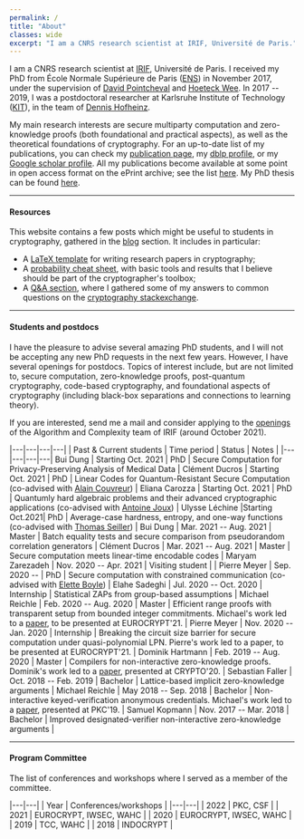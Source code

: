 ```yaml
---
permalink: /
title: "About"
classes: wide
excerpt: "I am a CNRS research scientist at IRIF, Université de Paris."
---
```


<style>
div {
  text-align: justify;
  text-justify: inter-word;
}
</style>

I am a CNRS research scientist at [IRIF][irif], Université de Paris. I received my PhD from École Normale Supérieure de Paris ([ENS][ens]) in November 2017, under the supervision of [David Pointcheval](https://www.di.ens.fr/david.pointcheval/index.php) and [Hoeteck Wee](https://www.di.ens.fr/~wee/). In 2017 -- 2019, I was a postdoctoral researcher at Karlsruhe Institute of Technology ([KIT][kit]), in the team of [Dennis Hofheinz](https://people.inf.ethz.ch/dhofheinz/).


My main research interests are secure multiparty computation and zero-knowledge proofs (both foundational and practical aspects), as well as the theoretical foundations of cryptography. For an up-to-date list of my publications, you can check my [publication page][publications], my [dblp profile][dblp], or my [Google scholar profile][scholar]. All my publications become available at some point in open access format on the ePrint archive; see the list [here](https://eprint.iacr.org/eprint-bin/search.pl?authornames=Geoffroy). My PhD thesis can  be found [here](/assets/pdf/thesis.pdf).

---

#### Resources

This website contains a few posts which might be useful to students in cryptography, gathered in the [blog](/blog) section. It includes in particular:

- A [LaTeX template](/latex/) for writing research papers in cryptography;
- A [probability cheat sheet](/cheat-sheet/), with basic tools and results that I believe should be part of the cryptographer's toolbox;
- A [Q&A section](/QA/), where I gathered some of my answers to common questions on the [cryptography stackexchange](https://crypto.stackexchange.com/).

---

#### Students and postdocs

<!--I have fundings for several master internships, research visits, or PhDs. I am always looking for candidates with a strong academic record to work on projects related to secure computation, zero-knowledge proofs, or foundational aspects of cryptography. Interested? Drop me a mail!-->

<!--Currently, I am specifically looking for a master student to work on a project related to secure computation and coding theory during the period March 2021 -- September 2021 (other periods can be envisioned depending on the student constraints). There is a possibility of continuing this internship as a PhD. You might want to check the [internship proposal](/assets/pdf/internship_codes.pdf).-->

I have the pleasure to advise several amazing PhD students, and I will not be accepting any new PhD requests in the next few years. However, I have several openings for postdocs. Topics of interest include, but are not limited to, secure computation, zero-knowledge proofs, post-quantum cryptography, code-based cryptography, and foundational aspects of cryptography (including black-box separations and connections to learning theory).

If you are interested, send me a mail and consider applying to the [openings](https://www.irif.fr/postes/postdoc) of the Algorithm and Complexity team of IRIF (around October 2021).

|---|---|---|---|
| Past & Current students | Time period | Status | Notes |
|---|---|---|---|
Bui Dung | Starting Oct. 2021 | PhD | Secure Computation for Privacy-Preserving Analysis of Medical Data |
Clément Ducros | Starting Oct. 2021 | PhD | Linear Codes for Quantum-Resistant Secure Computation (co-advised with [Alain Couvreur](https://www.lix.polytechnique.fr/Labo/Alain.Couvreur/)) |
Eliana Carozza | Starting Oct. 2021 | PhD | Quantumly hard algebraic problems and their advanced cryptographic applications (co-advised with [Antoine Joux](https://webusers.imj-prg.fr/~antoine.joux/)) |
Ulysse Léchine |Starting Oct.2021| PhD | Average-case hardness, entropy, and one-way functions (co-advised with [Thomas Seiller](https://www.seiller.org/)) |
Bui Dung | Mar. 2021 -- Aug. 2021 | Master | Batch equality tests and secure comparison from pseudorandom correlation generators |
Clément Ducros | Mar. 2021 -- Aug. 2021 | Master | Secure computation meets linear-time encodable codes |
Maryam Zarezadeh | Nov. 2020 -- Apr. 2021 | Visiting student | |
Pierre Meyer | Sep. 2020 -- | PhD | Secure computation with constrained communication (co-advised with [Elette Boyle](https://cs.idc.ac.il/~elette/)) |
Elahe Sadeghi | Jul. 2020 -- Oct. 2020 | Internship | Statistical ZAPs from group-based assumptions |
Michael Reichle | Feb. 2020 -- Aug. 2020 | Master | Efficient range proofs with transparent setup from bounded integer commitments. Michael's work led to a [paper](https://eprint.iacr.org/2021/540.pdf), to be presented at EUROCRYPT'21. |
Pierre Meyer | Nov. 2020 -- Jan. 2020 | Internship | Breaking the circuit size barrier for secure computation under quasi-polynomial LPN. Pierre's work led to a paper, to be presented at EUROCRYPT'21. |
Dominik Hartmann | Feb. 2019 -- Aug. 2020 | Master | Compilers for non-interactive zero-knowledge proofs. Dominik's work led to a [paper](https://eprint.iacr.org/2020/286.pdf), presented at CRYPTO'20. |
Sebastian Faller | Oct. 2018 -- Feb. 2019 | Bachelor | Lattice-based implicit zero-knowledge arguments |
Michael Reichle | May 2018 -- Sep. 2018 | Bachelor | Non-interactive keyed-verification anonymous credentials. Michael's work led to a [paper](https://eprint.iacr.org/2019/117.pdf), presented at PKC'19. |
Samuel Kopmann | Nov. 2017 -- Mar. 2018 | Bachelor |  Improved designated-verifier non-interactive zero-knowledge arguments |

---

#### Program Committee

The list of conferences and workshops where I served as a member of the committee.

|---|---|
| Year | Conferences/workshops |
|---|---|
| 2022 | PKC, CSF |
| 2021 | EUROCRYPT, IWSEC, WAHC |
| 2020 | EUROCRYPT, IWSEC, WAHC |
| 2019 | TCC, WAHC |
| 2018 | INDOCRYPT |

[kit]: https://www.kit.edu/english/
[ens]: https://www.ens.psl.eu/
[irif]: https://www.irif.fr/
[publications]: /publications
[dblp]: https://dblp.uni-trier.de/pid/160/3912.html
[scholar]: https://scholar.google.fr/citations?user=iIOJNPYAAAAJ&hl=fr&oi=ao